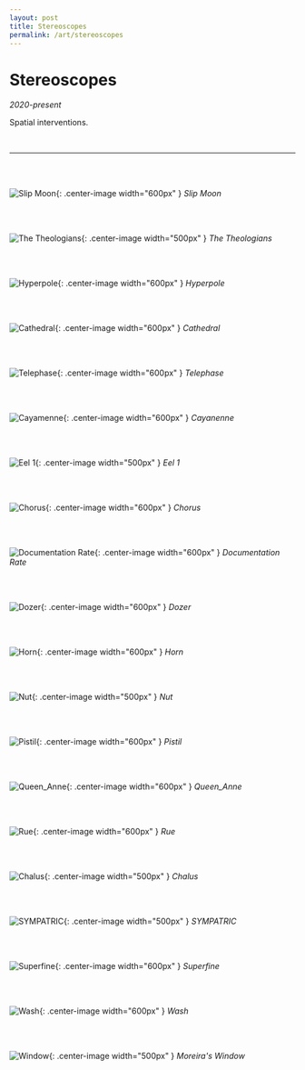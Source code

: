 ```yaml
---
layout: post
title: Stereoscopes
permalink: /art/stereoscopes
---
```


# Stereoscopes
*2020-present*
<br>

Spatial interventions.

<br>


___
<br>
<br>

![Slip Moon](/assets/img/stereoscopes/fullsize/Slip_Moon.jpg){: .center-image width="600px" }
*Slip Moon*

<br>
<br>

![The Theologians](/assets/img/stereoscopes/fullsize/The_Theologians.png){: .center-image width="500px" }
                *The Theologians*

<br>
<br>

![Hyperpole](/assets/img/stereoscopes/fullsize/Hyperpole.70p.jpg){: .center-image width="600px" }
*Hyperpole*

<br>
<br>

![Cathedral](/assets/img/stereoscopes/fullsize/Workshop.70p.jpg){: .center-image width="600px" }
*Cathedral*

<br>
<br>

![Telephase](/assets/img/stereoscopes/fullsize/Telephasic.70p.jpg){: .center-image width="600px" }
*Telephase*

<br>
<br>

![Cayamenne](/assets/img/stereoscopes/fullsize/Cayamenne.70p.jpg){: .center-image width="600px" }
*Cayanenne*

<br>
<br>

![Eel 1](/assets/img/stereoscopes/fullsize/Eel.1.png){: .center-image width="500px" }
                *Eel 1*

<br>
<br>

![Chorus](/assets/img/stereoscopes/fullsize/Chorus.70p.jpg){: .center-image width="600px" }
*Chorus*

<br>
<br>

![Documentation Rate](/assets/img/stereoscopes/fullsize/Documentation_Rate.70p.png){: .center-image width="600px" }
*Documentation Rate*

<br>
<br>

![Dozer](/assets/img/stereoscopes/fullsize/Dozer.70p.jpg){: .center-image width="600px" }
*Dozer*

<br>
<br>

![Horn](/assets/img/stereoscopes/fullsize/Horn.70p.jpg){: .center-image width="600px" }
*Horn*

<br>
<br>

![Nut](/assets/img/stereoscopes/fullsize/Nut.70p.jpg){: .center-image width="500px" }
                *Nut*

<br>
<br>

![Pistil](/assets/img/stereoscopes/fullsize/Pistil.70p.jpg){: .center-image width="600px" }
*Pistil*

<br>
<br>

![Queen_Anne](/assets/img/stereoscopes/fullsize/Queen_Anne.70p.jpg){: .center-image width="600px" }
*Queen_Anne*

<br>
<br>

![Rue](/assets/img/stereoscopes/fullsize/Rue.70p.jpg){: .center-image width="600px" }
*Rue*

<br>
<br>

![Chalus](/assets/img/stereoscopes/fullsize/Chalus.70p.jpg){: .center-image width="500px" }
                *Chalus*

<br>
<br>

![SYMPATRIC](/assets/img/stereoscopes/fullsize/SYMPATRIC.70p.jpg){: .center-image width="500px" }
                *SYMPATRIC*

<br>
<br>

![Superfine](/assets/img/stereoscopes/fullsize/Superfine.70p.jpg){: .center-image width="600px" }
*Superfine*

<br>
<br>

![Wash](/assets/img/stereoscopes/fullsize/Wash.70p.jpg){: .center-image width="600px" }
*Wash*

<br>
<br>

![Window](/assets/img/stereoscopes/fullsize/Window.70p.jpg){: .center-image width="500px" }
                *Moreira's Window*

<br>
<br>